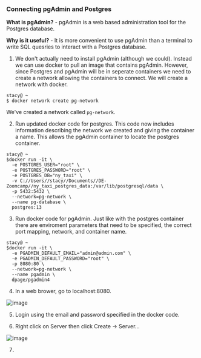 ### Connecting pgAdmin and Postgres

**What is pgAdmin?** - pgAdmin is a web based administration tool for the Postgres database.

**Why is it useful?** - It is more convenient to use pgAdmin than a terminal to write SQL quesries to interact with a Postgres database.

1. We don't actually need to install pgAdmin (although we could). Instead we can use docker to pull an image that contains pgAdmin. However, since Postgres and pgAdmin will be in seperate containers we need to create a network allowing the containers to connect. We will create a network with docker.

```console
stacy@ ~
$ docker network create pg-network
```

We've created a network called `pg-network`.

2. Run updated docker code for postgres. This code now includes information describing the network we created and giving the container a name. This allows the pgAdmin container to locate the postgres container.

```console
stacy@ ~
$docker run -it \
  -e POSTGRES_USER="root" \
  -e POSTGRES_PASSWORD="root" \
  -e POSTGRES_DB="ny_taxi" \
  -v C://Users//stacy//Documents//DE-Zoomcamp//ny_taxi_postgres_data:/var/lib/postgresql/data \
  -p 5432:5432 \
  --network=pg-network \
  --name pg-database \
  postgres:13
 ```
 
3. Run docker code for pgAdmin. Just like with the postgres container there are enviroment parameters that need to be specified, the correct port mapping, network, and container name.

```console
stacy@ ~
$docker run -it \
  -e PGADMIN_DEFAULT_EMAIL="admin@admin.com" \
  -e PGADMIN_DEFAULT_PASSWORD="root" \
  -p 8080:80 \
  --network=pg-network \
  --name pgadmin \
  dpage/pgadmin4
  ```
  
4. In a web brower, go to localhost:8080.

![image](https://user-images.githubusercontent.com/54118138/157492224-109d7eaf-29d9-45d9-8900-9ded3aa3fc77.png)

5. Login using the email and password specified in the docker code.

6. Right click on Server then click Create -> Server...

![image](https://user-images.githubusercontent.com/54118138/157493747-5dd3d519-4696-4591-a820-dea8dd3e12cb.png)

7. 


 

